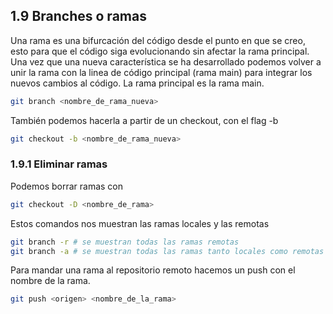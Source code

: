 ## 1.9 Branches o ramas

Una rama es una bifurcación del código desde el punto en que se creo,
esto para que el código siga evolucionando sin afectar la rama
principal. Una vez que una nueva característica se ha desarrollado
podemos volver a unir la rama con la linea de código principal (rama
main) para integrar los nuevos cambios al código. La rama principal es
la rama main.

``` bash
git branch <nombre_de_rama_nueva>
```

También podemos hacerla a partir de un checkout, con el flag -b

``` bash
git checkout -b <nombre_de_rama_nueva>
```

### 1.9.1 Eliminar ramas

Podemos borrar ramas con

``` bash
git checkout -D <nombre_de_rama>
```

Estos comandos nos muestran las ramas locales y las remotas

``` bash
git branch -r # se muestran todas las ramas remotas
git branch -a # se muestran todas las ramas tanto locales como remotas
```

Para mandar una rama al repositorio remoto hacemos un push con el nombre
de la rama.

``` bash
git push <origen> <nombre_de_la_rama>
```

